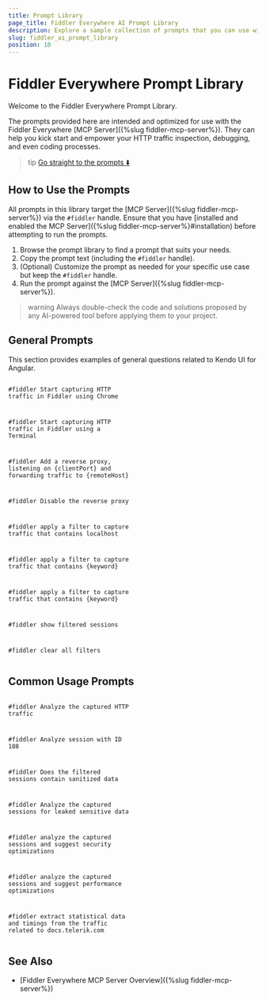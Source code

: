 ```yaml
---
title: Prompt Library
page_title: Fiddler Everywhere AI Prompt Library
description: Explore a sample collection of prompts that you can use with the Fiddler Everywhere MCP server
slug: fiddler_ai_prompt_library
position: 10
---
```


# Fiddler Everywhere Prompt Library

Welcome to the Fiddler Everywhere Prompt Library.

The prompts provided here are intended and optimized for use with the Fiddler Everywhere [MCP Server]({%slug fiddler-mcp-server%}). They can help you kick start and empower your HTTP traffic inspection, debugging, and even coding processes.

>tip [Go straight to the prompts ⬇️](#general-prompts)

## How to Use the Prompts

All prompts in this library target the [MCP Server]({%slug fiddler-mcp-server%}) via the `#fiddler` handle. Ensure that you have [installed and enabled the MCP Server]({%slug fiddler-mcp-server%}#installation) before attempting to run the prompts.

1. Browse the prompt library to find a prompt that suits your needs.
2. Copy the prompt text (including the `#fiddler` handle).
3. (Optional) Customize the prompt as needed for your specific use case but keep the `#fiddler` handle.
4. Run the prompt against the [MCP Server]({%slug fiddler-mcp-server%}).

>warning Always double-check the code and solutions proposed by any AI-powered tool before applying them to your project.


## General Prompts

This section provides examples of general questions related to Kendo UI for Angular.

<div style="display: grid; gap: 10px; grid-template-columns: 1fr 1fr;">

```prompt
#fiddler Start capturing HTTP traffic in Fiddler using Chrome
```
```ts
```

```prompt
#fiddler Start capturing HTTP traffic in Fiddler using a Terminal
```
```ts
```

```prompt
#fiddler Аdd a reverse proxy, listening on {clientPort} and forwarding traffic to {remoteHost}
```
```ts
```

```prompt
#fiddler Disable the reverse proxy
```
```ts
```

```prompt
#fiddler apply a filter to capture traffic that contains localhost
```
```ts
```

```prompt
#fiddler apply a filter to capture traffic that contains {keyword}
```
```ts
```

```prompt
#fiddler apply a filter to capture traffic that contains {keyword}
```
```ts
```

```prompt
#fiddler show filtered sessions
```
```ts
```

```prompt
#fiddler clear all filters
```
```ts
```

</div>

## Common Usage Prompts

<div style="display: grid; gap: 10px; grid-template-columns: 1fr 1fr;">

```prompt
#fiddler Analyze the captured HTTP traffic
```
```ts
```

```prompt
#fiddler Analyze session with ID 188
```
```ts
```

```prompt
#fiddler Does the filtered sessions contain sanitized data
```
```ts
```

```prompt
#fiddler Analyze the captured sessions for leaked sensitive data
```
```ts
```

```prompt
#fiddler analyze the captured sessions and suggest security optimizations
```
```ts
```

```prompt
#fiddler analyze the captured sessions and suggest performance optimizations
```
```ts
```

```prompt
#fiddler extract statistical data and timings from the traffic related to docs.telerik.com
```
```ts
```

</div>

<!-- ## General Prompts

This section provides examples of general questions related to Kendo UI for Angular.

<div style="display: grid; gap: 10px; grid-template-columns: 1fr 1fr;">

```prompt Use Browser Capturing Mode
#fiddler Start capturing HTTP traffic in Fiddler using Chrome
```
```ts
```

```prompt Use Terminal Capturing Mode
#fiddler Start capturing HTTP traffic in Fiddler using a Terminal
```
```ts
```

```prompt Set Reverse Proxy
#fiddler Аdd a reverse proxy, listening on {clientPort} and forwarding traffic to {remoteHost}
```
```ts
```

```prompt Unset Reverse Proxy
#fiddler Disable the reverse proxy
```
```ts
```

```prompt Add a localhost filter
#fiddler apply a filter to capture traffic that contains localhost
```
```ts
```

```prompt Add a specific filter
#fiddler apply a filter to capture traffic that contains {keyword}
```
```ts
```

```prompt Add a specific filter
#fiddler apply a filter to capture traffic that contains {keyword}
```
```ts
```

```prompt Show filtered sessions
#fiddler show filtered sessions
```
```ts
```

```prompt Clear All Filters
#fiddler clear all filters
```
```ts
```

</div>

## Common Usage Prompts

<div style="display: grid; gap: 10px; grid-template-columns: 1fr 1fr;">

```prompt Analyze the Captured Traffic
#fiddler Analyze the captured HTTP traffic
```
```ts
```

```prompt Analyze Specific Session
#fiddler Analyze session with ID 188
```
```ts
```

```prompt Check for Sanitization
#fiddler Does the filtered sessions contain sanitized data
```
```ts
```

```prompt Conduct Security Analysis
#fiddler Analyze the captured sessions for leaked sensitive data
```
```ts
```

```prompt Conduct Security Analysis (2)
#fiddler analyze the captured sessions and suggest security optimizations
```
```ts
```

```prompt Conduct Performance Analysis
#fiddler analyze the captured sessions and suggest performance optimizations
```
```ts
```

```prompt Generate Statistical Report
#fiddler extract statistical data and timings from the traffic related to docs.telerik.com
```
```ts
```

</div> -->

## See Also

* [Fiddler Everywhere MCP Server Overview]({%slug fiddler-mcp-server%})